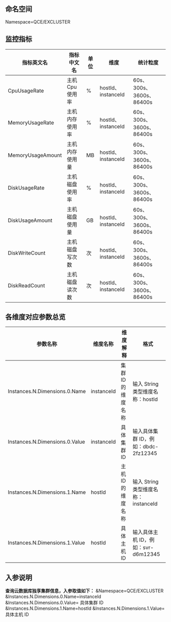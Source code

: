 

## 命名空间

Namespace=QCE/EXCLUSTER

## 监控指标

| 指标英文名        | 指标中文名     | 单位 | 维度               | 统计粒度                 |
| ----------------- | -------------- | ---- | ------------------ | ------------------------ |
| CpuUsageRate      | 主机Cpu使用率  | %    | hostId、instanceId | 60s、300s、3600s、86400s |
| MemoryUsageRate   | 主机内存使用率 | %    | hostId、instanceId | 60s、300s、3600s、86400s |
| MemoryUsageAmount | 主机内存使用量 | MB   | hostId、instanceId | 60s、300s、3600s、86400s |
| DiskUsageRate     | 主机磁盘使用率 | %    | hostId、instanceId | 60s、300s、3600s、86400s |
| DiskUsageAmount   | 主机磁盘使用量 | GB   | hostId、instanceId | 60s、300s、3600s、86400s |
| DiskWriteCount    | 主机磁盘写次数 | 次   | hostId、instanceId | 60s、300s、3600s、86400s |
| DiskReadCount     | 主机磁盘读次数 | 次   | hostId、instanceId | 60s、300s、3600s、86400s |

## 各维度对应参数总览

| 参数名称                       | 维度名称   | 维度解释           | 格式                                 |
| ------------------------------ | ---------- | ------------------ | ------------------------------------ |
| Instances.N.Dimensions.0.Name  | instanceId | 集群 ID 的维度名称 | 输入 String 类型维度名称：hostId     |
| Instances.N.Dimensions.0.Value | instanceId | 具体集群 ID        | 输入具体集群 ID，例如：dbdc-2fz12345 |
| Instances.N.Dimensions.1.Name  | hostId     | 主机 ID 的维度名称 | 输入 String 类型维度名称：instanceId |
| Instances.N.Dimensions.1.Value | hostId     | 具体主机 ID        | 输入具体主机 ID，例如：svr-d6m12345  |


## 入参说明

**查询云数据库独享集群信息，入参取值如下：**
&Namespace=QCE/EXCLUSTER
&Instances.N.Dimensions.0.Name=instanceId
&Instances.N.Dimensions.0.Value= 具体集群 ID
&Instances.N.Dimensions.1.Name=hostId
&Instances.N.Dimensions.1.Value= 具体主机 ID
